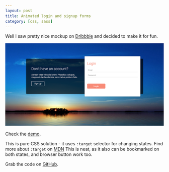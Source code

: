 ```yaml
---
layout: post
title: Animated login and signup forms
category: [css, sass]
---
```



Well I saw pretty nice mockup on [Dribbble](https://dribbble.com/shots/2311260-Day-1-Sign-Up-and-Login-Animated-Download-Template
) and decided to make it for fun.

<a href="http://stanko.github.io/animated-onboarding/">
  <img src="/public/projects/animated-onboarding.png" alt="Demo - Animated login and signup forms">
</a>

Check the [demo](http://stanko.github.io/animated-onboarding/).

This is pure CSS solution - it uses `:target` selector for changing states.
Find more about `:target` on [MDN](https://developer.mozilla.org/en-US/docs/Web/CSS/:target)
This is neat, as it also can be bookmarked on both states, and browser button work too.

Grab the code on [GitHub](https://github.com/Stanko/animated-onboarding).
